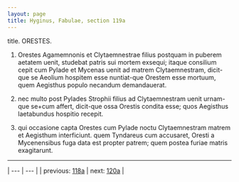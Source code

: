 ```yaml
---
layout: page
title: Hyginus, Fabulae, section 119a
---
```


title. ORESTES.



1. Orestes Agamemnonis et Clytaemnestrae filius postquam in puberem aetatem uenit, studebat patris sui mortem exsequi; itaque consilium cepit cum Pylade et Mycenas uenit ad matrem Clytaemnestram, dicit-que se Aeolium hospitem esse nuntiat-que Orestem esse mortuum, quem Aegisthus populo necandum demandauerat.



2. nec multo post Pylades Strophii filius ad Clytaemnestram uenit urnam-que se+cum affert, dicit-que ossa Orestis condita esse; quos Aegisthus laetabundus hospitio recepit.



3. qui occasione capta Orestes cum Pylade noctu Clytaemnestram matrem et Aegisthum interficiunt. quem Tyndareus cum accusaret, Oresti a Mycenensibus fuga data est propter patrem; quem postea furiae matris exagitarunt.



---

| --- | --- |
| previous: [118a](../118a/) | next: [120a](../120a/) |